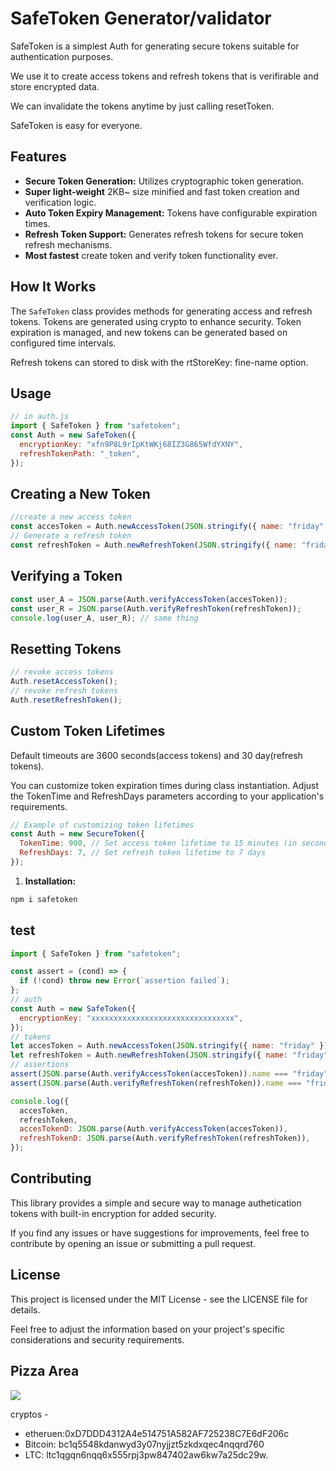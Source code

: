 # SafeToken Generator/validator

SafeToken is a simplest Auth for generating secure tokens suitable for authentication purposes.

We use it to create access tokens and refresh tokens that is verifirable and store encrypted data.

We can invalidate the tokens anytime by just calling resetToken.

SafeToken is easy for everyone.

## Features

- **Secure Token Generation:** Utilizes cryptographic token generation.
- **Super light-weight** 2KB~ size minified and fast token creation and verification logic.
- **Auto Token Expiry Management:** Tokens have configurable expiration times.
- **Refresh Token Support:** Generates refresh tokens for secure token refresh mechanisms.
- **Most fastest** create token and verify token functionality ever.

## How It Works

The `SafeToken` class provides methods for generating access and refresh tokens. Tokens are generated using crypto to enhance security. Token expiration is managed, and new tokens can be generated based on configured time intervals.

Refresh tokens can stored to disk with the rtStoreKey: fine-name option.

## Usage

```js
// in auth.js
import { SafeToken } from "safetoken";
const Auth = new SafeToken({
  encryptionKey: "xfn9P8L9rIpKtWKj68IZ3G865WfdYXNY",
  refreshTokenPath: "_token",
});
```

## Creating a New Token

```js
//create a new access token
const accesToken = Auth.newAccessToken(JSON.stringify({ name: "friday" }));
// Generate a refresh token
const refreshToken = Auth.newRefreshToken(JSON.stringify({ name: "friday" }));
```

## Verifying a Token

```js
const user_A = JSON.parse(Auth.verifyAccessToken(accesToken));
const user_R = JSON.parse(Auth.verifyRefreshToken(refreshToken));
console.log(user_A, user_R); // same thing
```

## Resetting Tokens

```js
// revoke access tokens
Auth.resetAccessToken();
// revoke refresh tokens
Auth.resetRefreshToken();
```

## Custom Token Lifetimes

Default timeouts are 3600 seconds(access tokens) and 30 day(refresh tokens).

You can customize token expiration times during class instantiation. Adjust the TokenTime and RefreshDays parameters according to your application's requirements.

```js
// Example of customizing token lifetimes
const Auth = new SecureToken({
  TokenTime: 900, // Set access token lifetime to 15 minutes (in seconds)
  RefreshDays: 7, // Set refresh token lifetime to 7 days
});
```

1. **Installation:**

```bash
npm i safetoken
```

## test

```js
import { SafeToken } from "safetoken";

const assert = (cond) => {
  if (!cond) throw new Error(`assertion failed`);
};
// auth
const Auth = new SafeToken({
  encryptionKey: "xxxxxxxxxxxxxxxxxxxxxxxxxxxxxxxx",
});
// tokens
let accesToken = Auth.newAccessToken(JSON.stringify({ name: "friday" }));
let refreshToken = Auth.newRefreshToken(JSON.stringify({ name: "friday" }));
// assertions
assert(JSON.parse(Auth.verifyAccessToken(accesToken)).name === "friday");
assert(JSON.parse(Auth.verifyRefreshToken(refreshToken)).name === "friday");

console.log({
  accesToken,
  refreshToken,
  accesTokenD: JSON.parse(Auth.verifyAccessToken(accesToken)),
  refreshTokenD: JSON.parse(Auth.verifyRefreshToken(refreshToken)),
});
```

## Contributing

This library provides a simple and secure way to manage authetication tokens with built-in encryption for added security.

If you find any issues or have suggestions for improvements, feel free to contribute by opening an issue or submitting a pull request.

## License

This project is licensed under the MIT License - see the LICENSE file for details.

Feel free to adjust the information based on your project's specific considerations and security requirements.

## Pizza Area

<a href="https://www.buymeacoffee.com/fridaycandour"><img src="https://img.buymeacoffee.com/button-api/?text=Buy us a coffee&emoji=&slug=fridaycandour&button_colour=FFDD00&font_colour=000000&outline_colour=000000&coffee_colour=ffffff" /></a>

cryptos -

- etheruen:0xD7DDD4312A4e514751A582AF725238C7E6dF206c
- Bitcoin: bc1q5548kdanwyd3y07nyjjzt5zkdxqec4nqqrd760
- LTC: ltc1qgqn6nqq6x555rpj3pw847402aw6kw7a25dc29w.
